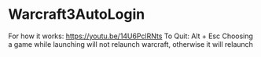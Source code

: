 # Warcraft3AutoLogin
For how it works:
https://youtu.be/14U6PclRNts
To Quit: Alt + Esc
Choosing a game while launching will not relaunch warcraft, otherwise it will relaunch
